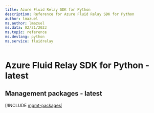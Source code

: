 ```yaml
---
title: Azure Fluid Relay SDK for Python
description: Reference for Azure Fluid Relay SDK for Python
author: lmazuel
ms.author: lmazuel
ms.data: 02/21/2023
ms.topic: reference
ms.devlang: python
ms.service: fluidrelay
---
```

# Azure Fluid Relay SDK for Python - latest

## Management packages - latest
[!INCLUDE [mgmt-packages](fluid-relay-mgmt-index.md)]